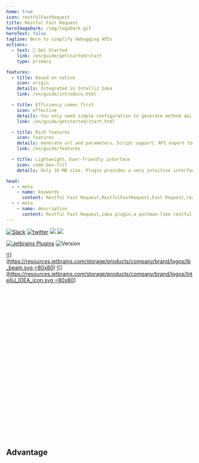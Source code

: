 ```yaml
---
home: true
icon: restfulFastRequest
title: Restful Fast Request
heroImageDark: /img/logoDark.gif
heroText: false
tagline: Born to simplify debugging APIs
actions:
  - text: 🚀 Get Started
    link: /en/guide/getstarted/start
    type: primary

features:
  - title: Based on native
    icon: origin
    details: Integrated in IntelliJ Idea
    link: /en/guide/introduce.html

  - title: Efficiency comes first
    icon: effective
    details: You only need simple configuration to generate method api request, thus saving a lot of time
    link: /en/guide/getstarted/start.html

  - title: Rich features
    icon: features
    details: Generate url and parameters、Script support、API export to postman、SearchEveryWhere support、send/download request、Store request...
    link: /en/guide/features

  - title: Lightweight、User-friendly interface
    icon: code-box-fill
    details: Only 16 MB size. Plugin provides a very intuitive interface

head:
  - - meta
    - name: keywords
      content: Restful Fast Request,RestfulFastRequest,Fast Request,restful toolkit,Postman,Best Rest Client,idea plugin,http client,Restful API,IDEA plugin,Restful,API
  - - meta
    - name: description
      content: Restful Fast Request,idea plugin,a postman-like restful api toolkit plugin based on IDEA,Can help you quickly generate url and params according to existing methods,An API debugging tool + API management tool.Support springmvc、springboot、java-rs
---
```


[![Slack](https://img.shields.io/static/v1?label=Slack&message=Restful%20Fast%20Request&logo=slack&color=38B580)](https://join.slack.com/t/restfulfastrequest/shared_invite/zt-1we57vum8-TALhTHI2uNmPF2bx1NDyWw)
[![twitter](https://img.shields.io/static/v1?label=Twitter&message=FastRequest666&logo=twitter&color=FC8D34)](https://twitter.com/FastRequest666)
[![](https://badgen.net/badge/Github/fast-request/21D789?icon=github)](https://github.com/dromara/fast-request)
[![](https://img.shields.io/static/v1?label=Gitee&message=fast-request&color=FF318C&logo=gitee)](https://gitee.com/dromara/fast-request)

[![Jetbrains Plugins][plugin-img]][plugin] ![Version](https://img.shields.io/jetbrains/plugin/v/16988?logo=IntelliJ%20IDEA)

[![](https://resources.jetbrains.com/storage/products/company/brand/logos/jb_beam.svg =80x80)](https://www.jetbrains.com)
[![](https://resources.jetbrains.com/storage/products/company/brand/logos/IntelliJ_IDEA_icon.svg =80x80)](https://www.jetbrains.com/idea)

<div style="height:400px"></div>

## Advantage
<iframe
:src="$withBase('/html/showside_en.html')"
width="100%"
height="520px"
frameborder="0"
scrolling="No"
leftmargin="0"
topmargin="0"
/>

<style>
    #more{
        cursor: pointer;
        font-size:16px;
        padding: 10px;
        margin-bottom: 20px;
        background-color: #ffffff;
        position: relative;
        border-radius:8px;
        color: #000;
        text-decoration: none;
    }
</style>
<a id="more" href="en/guide/features">More features</a>

## 🥇 Features


<!-- @include: @src/en/compare.snippet.md -->


::: chart API tool comparison

```json
{
  "type": "radar",
  "data": {
    "labels": [
      "Usability",
      "Swagger",
      "Java",
      "Kotlin",
      "Pressure test",
      "Integrations"
    ],
    "datasets": [
      {
        "label": "Fast Request",
        "data": [95, 90, 90, 70, 40, 60],
        "fill": true,
        "backgroundColor": "rgba(0, 250, 154, 0.2)",
        "borderColor": "rgb(0, 250, 154)",
        "pointBackgroundColor": "rgb(0, 250, 154)",
        "pointBorderColor": "#fff",
        "pointHoverBackgroundColor": "#fff",
        "pointHoverBorderColor": "rgb(0, 250, 154)"
      },
      {
        "label": "Postman",
        "data": [80, 80, 80, 50, 90, 100],
        "fill": true,
        "backgroundColor": "rgba(54, 162, 235, 0.2)",
        "borderColor": "rgb(54, 162, 235)",
        "pointBackgroundColor": "rgb(54, 162, 235)",
        "pointBorderColor": "#fff",
        "pointHoverBackgroundColor": "#fff",
        "pointHoverBorderColor": "rgb(54, 162, 235)"
      }
    ]
  },
  "options": {
    "elements": {
      "line": {
        "borderWidth": 3
      }
    }
  }
}
```

:::

[plugin]: https://plugins.jetbrains.com/plugin/16988
[plugin-img]: https://img.shields.io/badge/plugin-Restful_Fast_Request-x.svg?logo=IntelliJ%20IDEA
